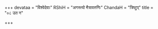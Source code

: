 +++
devataa = "विश्वेदेवाः"
RShiH = "अगस्त्यो मैत्रावरुणिः"
ChandaH = "त्रिष्टुप्"
title = "०८ उत न"

+++
